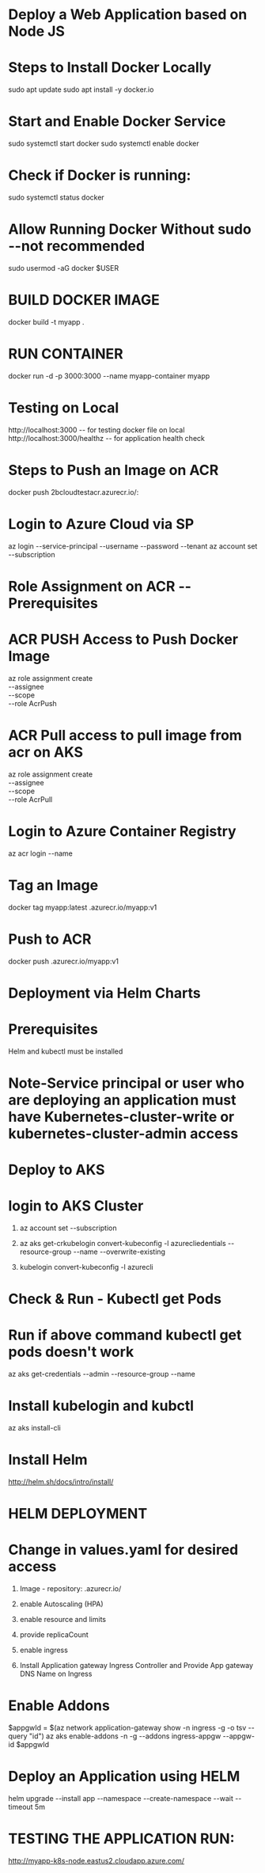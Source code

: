 # Deploy a Web Application based on Node JS 

# Steps to Install Docker Locally 
sudo apt update
sudo apt install -y docker.io

# Start and Enable Docker Service
sudo systemctl start docker
sudo systemctl enable docker

# Check if Docker is running:
sudo systemctl status docker

# Allow Running Docker Without sudo --not recommended
sudo usermod -aG docker $USER

# BUILD DOCKER IMAGE
docker build -t myapp .

# RUN CONTAINER
docker run -d -p 3000:3000 --name myapp-container myapp

# Testing on Local
http://localhost:3000 -- for testing docker file on local
http://localhost:3000/healthz -- for application health check

# Steps to Push an Image on ACR
docker push 2bcloudtestacr.azurecr.io/<image-name>:<version>

# Login to Azure Cloud via SP
az login --service-principal  --username <clientid>  --password <client-secret> --tenant <tenant-id>
az account set --subscription <subscription-id>

# Role Assignment on ACR -- Prerequisites

# ACR PUSH Access to Push Docker Image

az role assignment create \
    --assignee <client-id> \
    --scope <acr-resource-id> \
    --role AcrPush

# ACR Pull access to pull image from acr on AKS

az role assignment create \
    --assignee <client-id> \
    --scope <acr-resource-id> \
    --role AcrPull


# Login to Azure Container Registry
az acr login --name <acr-name>

# Tag an Image
docker tag myapp:latest <acr-name>.azurecr.io/myapp:v1

# Push to ACR
docker push <acrname>.azurecr.io/myapp:v1


# Deployment via Helm Charts 

# Prerequisites
Helm and kubectl must be installed

# Note-Service principal or user who are deploying an application must have Kubernetes-cluster-write or kubernetes-cluster-admin access

# Deploy to AKS

# login to AKS Cluster
1) az account set --subscription <subscription-id>
   
2) az aks get-crkubelogin convert-kubeconfig -l azurecliedentials --resource-group <rg-name>--name <aks-cluster-name> --overwrite-existing
   
3) kubelogin convert-kubeconfig -l azurecli

# Check & Run - Kubectl get Pods 

# Run if above command kubectl get pods doesn't work
az aks get-credentials --admin --resource-group <rg-name> --name <aks-cluster-name>


# Install kubelogin and kubctl
az aks install-cli

# Install Helm 
http://helm.sh/docs/intro/install/

# HELM DEPLOYMENT

# Change in values.yaml for desired access
1) Image - repository: <acr-name>.azurecr.io/<repo>

2) enable Autoscaling (HPA)

3) enable resource and limits
   
4) provide replicaCount
   
5) enable ingress
   
6) Install Application gateway Ingress Controller and Provide App gateway DNS Name on Ingress

# Enable Addons

$appgwId = $(az network application-gateway show -n ingress -g <rg-name>-o tsv --query "id")
az aks enable-addons -n <your-aks-cluster-name> -g <aks-rg-name> --addons ingress-appgw --appgw-id $appgwId

# Deploy an Application using HELM
helm upgrade --install app <helm-path> --namespace <namespace> --create-namespace --wait --timeout 5m

# TESTING THE APPLICATION RUN:
 http://myapp-k8s-node.eastus2.cloudapp.azure.com/


